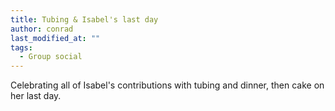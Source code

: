 ```yaml
---
title: Tubing & Isabel's last day
author: conrad
last_modified_at: ""
tags:
  - Group social
---
```

<!-- excerpt start -->
Celebrating all of Isabel's contributions with tubing and dinner, then cake on her last day.
<!-- excerpt end -->
